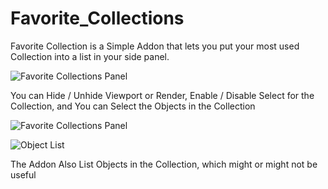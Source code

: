 # Favorite_Collections

Favorite Collection is a Simple Addon that lets you put your most used Collection into a list in your side panel.

![Favorite Collections Panel](https://blenderboi.com/gallery/FavoriteCollections/Panel.png)

You can Hide / Unhide Viewport or Render, Enable / Disable Select for the Collection, and You can Select the Objects in the Collection

![Favorite Collections Panel](https://blenderboi.com/gallery/FavoriteCollections/Panel.png)

![Object List](https://blenderboi.com/gallery/FavoriteCollections/ObjectList.png)

The Addon Also List Objects in the Collection, which might or might not be useful
